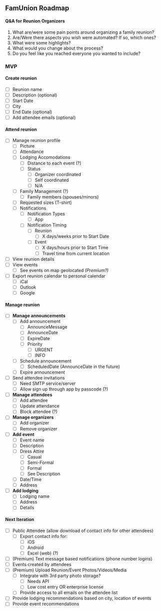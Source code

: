 ## FamUnion Roadmap

#### Q&A for Reunion Organizers

1. What are/were some pain points around organizing a family reunion?
1. Are/Were there aspects you wish were automated? If so, which ones?
1. What were some highlights?
1. What would you change about the process?
1. Do you feel like you reached everyone you wanted to include?

### MVP
#### Create reunion
- [ ] Reunion name
- [ ] Description (optional)
- [ ] Start Date
- [ ] City
- [ ] End Date (optional)
- [ ] Add attendee emails (optional)
#### Attend reunion
- [ ] Manage reunion profile
    - [ ] Picture
    - [ ] Attendance
    - [ ] Lodging Accomodations
        - [ ] Distance to each event (?)
        - [ ] Status
            - [ ] Organizer coordinated
            - [ ] Self coordinated
            - [ ] N/A
    - [ ] Family Management (?)
        - [ ] Family members (spouses/minors)
    - [ ] Requested sizes (T-shirt)
    - [ ] Notifications
        - [ ] Notification Types
            - [ ] App
        - [ ] Notification Timing
            - [ ] Reunion
                - [ ] X days/weeks prior to Start Date
            - [ ] Event
                - [ ] X days/hours prior to Start Time
                - [ ] Travel time from current location
- [ ] View reunion details
- [ ] View events
    - [ ] See events on map geolocated _(Premium?)_
- [ ] Export reunion calendar to personal calendar
    - [ ] iCal
    - [ ] Outlook
    - [ ] Google
#### Manage reunion
- [ ] **Manage announcements**
    - [ ] Add announcement
        - [ ] AnnounceMessage
        - [ ] AnnounceDate
        - [ ] ExpireDate
        - [ ] Priority
            - [ ] URGENT
            - [ ] INFO
    - [ ] Schedule announcement
        - [ ] ScheduledDate (AnnounceDate in the future)
    - [ ] Expire announcement
- [ ] Send attendee invitations
    - [ ] Need SMTP service/server
    - [ ] Allow sign up through app by passcode (?)
- [ ] **Manage attendees**
    - [ ] Add attendee
    - [ ] Update attendance
    - [ ] Block attendee (?)
- [ ] **Manage organizers**
    - [ ] Add organizer
    - [ ] Remove organizer
- [ ] **Add event**
    - [ ] Event name
    - [ ] Description
    - [ ] Dress Attire
        - [ ] Casual
        - [ ] Semi-Formal
        - [ ] Formal
        - [ ] See Description
    - [ ] Date/Time
    - [ ] Address
- [ ] **Add lodging**
    - [ ] Lodging name
    - [ ] Address
    - [ ] Details

#### Next Iteration
- [ ] Public Attendee (allow download of contact info for other attendees)
    - [ ] Export contact info for:
        - [ ] iOS
        - [ ] Android
        - [ ] Excel (web) (?)
- [ ] (Premium) Text message based notifications (phone number logins)
- [ ] Events created by attendees
- [ ] (Premium) Upload Reunion/Event Photos/Videos/Media
    - [ ] Integrate with 3rd party photo storage?
        - [ ] Needs API
        - [ ] Low cost entry OR enterprise license
    - [ ] Provide access to all emails on the attendee list
- [ ] Provide lodging recommendations based on city, location of events
- [ ] Provide event recommendations